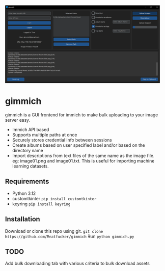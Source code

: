 ![gimmich](/gimmich-screenshot.png)

# gimmich

gimmich is a GUI frontend for immich to make bulk uploading to your image server easy.

- Immich API based
- Supports multiple paths at once
- Securely stores credential info between sessions
- Create albums based on user specified label and/or based on the directory name
- Import descriptions from text files of the same name as the image file. eg: image01.png and image01.txt. This is
useful for importing machine learning datasets.


## Requirements

- Python 3.12
- customtkinter `pip install customtkinter`
- keyring `pip install keyring`

## Installation

Download or clone this repo using git. `git clone https://github.com/Meatfucker/gimmich`
Run `python gimmich.py`

## TODO

Add bulk downloading tab with various criteria to bulk download assets
